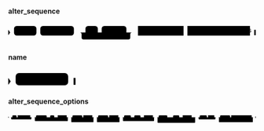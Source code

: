 #### alter_sequence

<svg class="rrdiagram" version="1.1" xmlns:xlink="http://www.w3.org/1999/xlink" xmlns="http://www.w3.org/2000/svg" width="641" height="50" viewbox="0 0 641 50"><path class="connector" d="M0 22h15m58 0h10m87 0h30m32 0h10m64 0h20m-141 0q5 0 5 5v8q0 5 5 5h116q5 0 5-5v-8q0-5 5-5m5 0h10m118 0h10m162 0h15"/><polygon points="0,29 5,22 0,15" style="fill:black;stroke-width:0"/><rect class="literal" x="15" y="5" width="58" height="25" rx="7"/><text class="text" x="25" y="22">ALTER</text><rect class="literal" x="83" y="5" width="87" height="25" rx="7"/><text class="text" x="93" y="22">SEQUENCE</text><rect class="literal" x="200" y="5" width="32" height="25" rx="7"/><text class="text" x="210" y="22">IF</text><rect class="literal" x="242" y="5" width="64" height="25" rx="7"/><text class="text" x="252" y="22">EXISTS</text><a xlink:href="../../../syntax_resources/grammar_diagrams#sequence-name"><rect class="rule" x="336" y="5" width="118" height="25"/><text class="text" x="346" y="22">sequence_name</text></a><a xlink:href="#alter-sequence-options"><rect class="rule" x="464" y="5" width="162" height="25"/><text class="text" x="474" y="22">alter_sequence_options</text></a><polygon points="637,29 641,29 641,15 637,15" style="fill:black;stroke-width:0"/></svg>

#### name

<svg class="rrdiagram" version="1.1" xmlns:xlink="http://www.w3.org/1999/xlink" xmlns="http://www.w3.org/2000/svg" width="137" height="35" viewbox="0 0 137 35"><path class="connector" d="M0 22h15m107 0h15"/><polygon points="0,29 5,22 0,15" style="fill:black;stroke-width:0"/><rect class="literal" x="15" y="5" width="107" height="25" rx="7"/><text class="text" x="25" y="22">&lt;Text Literal&gt;</text><polygon points="133,29 137,29 137,15 133,15" style="fill:black;stroke-width:0"/></svg>

#### alter_sequence_options

<svg class="rrdiagram" version="1.1" xmlns:xlink="http://www.w3.org/1999/xlink" xmlns="http://www.w3.org/2000/svg" width="2132" height="80" viewbox="0 0 2132 80"><path class="connector" d="M0 22h35m36 0h10m108 0h20m-189 0q5 0 5 5v8q0 5 5 5h164q5 0 5-5v-8q0-5 5-5m5 0h30m92 0h30m35 0h20m-70 0q5 0 5 5v8q0 5 5 5h45q5 0 5-5v-8q0-5 5-5m5 0h10m77 0h20m-299 0q5 0 5 5v23q0 5 5 5h274q5 0 5-5v-23q0-5 5-5m5 0h30m84 0h10m77 0h20m-201 25q0 5 5 5h5m38 0h10m84 0h44q5 0 5-5m-196-25q5 0 5 5v33q0 5 5 5h181q5 0 5-5v-33q0-5 5-5m5 0h30m86 0h10m78 0h20m-204 25q0 5 5 5h5m38 0h10m86 0h45q5 0 5-5m-199-25q5 0 5 5v33q0 5 5 5h184q5 0 5-5v-33q0-5 5-5m5 0h30m58 0h30m53 0h20m-88 0q5 0 5 5v8q0 5 5 5h63q5 0 5-5v-8q0-5 5-5m5 0h10m77 0h20m-283 0q5 0 5 5v23q0 5 5 5h258q5 0 5-5v-23q0-5 5-5m5 0h30m74 0h50m53 0h20m-88 0q5 0 5 5v8q0 5 5 5h63q5 0 5-5v-8q0-5 5-5m5 0h10m77 0h20m-215 0q5 0 5 5v23q0 5 5 5h190q5 0 5-5v-23q0-5 5-5m5 0h20m-339 0q5 0 5 5v38q0 5 5 5h314q5 0 5-5v-38q0-5 5-5m5 0h30m61 0h10m54 0h20m-160 0q5 0 5 5v8q0 5 5 5h135q5 0 5-5v-8q0-5 5-5m5 0h30m86 0h10m176 0h20m-302 25q0 5 5 5h5m55 0h222q5 0 5-5m-297-25q5 0 5 5v33q0 5 5 5h282q5 0 5-5v-33q0-5 5-5m5 0h15"/><polygon points="0,29 5,22 0,15" style="fill:black;stroke-width:0"/><rect class="literal" x="35" y="5" width="36" height="25" rx="7"/><text class="text" x="45" y="22">AS</text><a xlink:href="../../../syntax_resources/grammar_diagrams#seq-data-type"><rect class="rule" x="81" y="5" width="108" height="25"/><text class="text" x="91" y="22">seq_data_type</text></a><rect class="literal" x="239" y="5" width="92" height="25" rx="7"/><text class="text" x="249" y="22">INCREMENT</text><rect class="literal" x="361" y="5" width="35" height="25" rx="7"/><text class="text" x="371" y="22">BY</text><a xlink:href="../../../syntax_resources/grammar_diagrams#int-literal"><rect class="rule" x="426" y="5" width="77" height="25"/><text class="text" x="436" y="22">int_literal</text></a><rect class="literal" x="553" y="5" width="84" height="25" rx="7"/><text class="text" x="563" y="22">MINVALUE</text><a xlink:href="../../../syntax_resources/grammar_diagrams#int-literal"><rect class="rule" x="647" y="5" width="77" height="25"/><text class="text" x="657" y="22">int_literal</text></a><rect class="literal" x="553" y="35" width="38" height="25" rx="7"/><text class="text" x="563" y="52">NO</text><rect class="literal" x="601" y="35" width="84" height="25" rx="7"/><text class="text" x="611" y="52">MINVALUE</text><rect class="literal" x="774" y="5" width="86" height="25" rx="7"/><text class="text" x="784" y="22">MAXVALUE</text><a xlink:href="../../../syntax_resources/grammar_diagrams#maxvalue"><rect class="rule" x="870" y="5" width="78" height="25"/><text class="text" x="880" y="22">maxvalue</text></a><rect class="literal" x="774" y="35" width="38" height="25" rx="7"/><text class="text" x="784" y="52">NO</text><rect class="literal" x="822" y="35" width="86" height="25" rx="7"/><text class="text" x="832" y="52">MAXVALUE</text><rect class="literal" x="998" y="5" width="58" height="25" rx="7"/><text class="text" x="1008" y="22">START</text><rect class="literal" x="1086" y="5" width="53" height="25" rx="7"/><text class="text" x="1096" y="22">WITH</text><a xlink:href="../../../syntax_resources/grammar_diagrams#int-literal"><rect class="rule" x="1169" y="5" width="77" height="25"/><text class="text" x="1179" y="22">int_literal</text></a><rect class="literal" x="1296" y="5" width="74" height="25" rx="7"/><text class="text" x="1306" y="22">RESTART</text><rect class="literal" x="1420" y="5" width="53" height="25" rx="7"/><text class="text" x="1430" y="22">WITH</text><a xlink:href="../../../syntax_resources/grammar_diagrams#int-literal"><rect class="rule" x="1503" y="5" width="77" height="25"/><text class="text" x="1513" y="22">int_literal</text></a><rect class="literal" x="1650" y="5" width="61" height="25" rx="7"/><text class="text" x="1660" y="22">CACHE</text><a xlink:href="../../../syntax_resources/grammar_diagrams#cache"><rect class="rule" x="1721" y="5" width="54" height="25"/><text class="text" x="1731" y="22">cache</text></a><rect class="literal" x="1825" y="5" width="86" height="25" rx="7"/><text class="text" x="1835" y="22">OWNED BY</text><a xlink:href="../../../syntax_resources/grammar_diagrams#table-name.table-column"><rect class="rule" x="1921" y="5" width="176" height="25"/><text class="text" x="1931" y="22">table_name.table_column</text></a><rect class="literal" x="1825" y="35" width="55" height="25" rx="7"/><text class="text" x="1835" y="52">NONE</text><polygon points="2128,29 2132,29 2132,15 2128,15" style="fill:black;stroke-width:0"/></svg>

